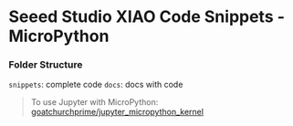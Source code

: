 # Seeed Studio XIAO Code Snippets - MicroPython

### Folder Structure

`snippets`: complete code
`docs`: docs with code

> To use Jupyter with MicroPython: [goatchurchprime/jupyter_micropython_kernel](https://github.com/goatchurchprime/jupyter_micropython_kernel/)
